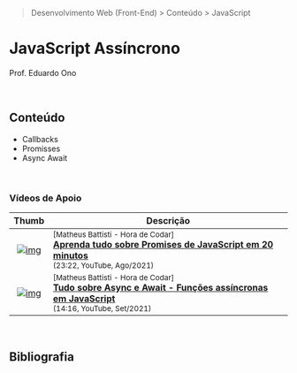 > Desenvolvimento Web (Front-End) > Conteúdo > JavaScript

# JavaScript Assíncrono

Prof. Eduardo Ono

<br>

## Conteúdo

* Callbacks
* Promisses
* Async Await

&nbsp;

### Vídeos de Apoio

| Thumb | Descrição |
| :-: | --- |
| [![img](https://img.youtube.com/vi/87gWRVGRZ5o/default.jpg)](https://www.youtube.com/watch?v=87gWRVGRZ5o) | <sup>[Matheus Battisti - Hora de Codar]</sup><br>[__Aprenda tudo sobre Promises de JavaScript em 20 minutos__](https://www.youtube.com/watch?v=87gWRVGRZ5o)<br><sub>(23:22, YouTube, Ago/2021)</sub>
| [![img](https://img.youtube.com/vi/we5Ac8U21lI/default.jpg)](https://www.youtube.com/watch?v=we5Ac8U21lI) | <sup>[Matheus Battisti - Hora de Codar]</sup><br>[__Tudo sobre Async e Await - Funções assíncronas em JavaScript__](https://www.youtube.com/watch?v=we5Ac8U21lI)<br><sub>(14:16, YouTube, Set/2021)</sub>

&nbsp;

## Bibliografia

<br>
